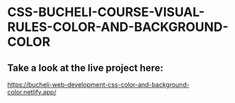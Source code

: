 # CSS-BUCHELI-COURSE-VISUAL-RULES-COLOR-AND-BACKGROUND-COLOR

## Take a look at the live project here:
https://bucheli-web-development-css-color-and-background-color.netlify.app/
